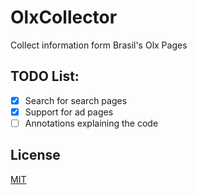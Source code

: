 # OlxCollector

Collect information form Brasil's Olx Pages

## TODO List:
- [x] Search for search pages
- [x] Support for ad pages
- [ ] Annotations explaining the code

## License
[MIT](https://choosealicense.com/licenses/mit/)